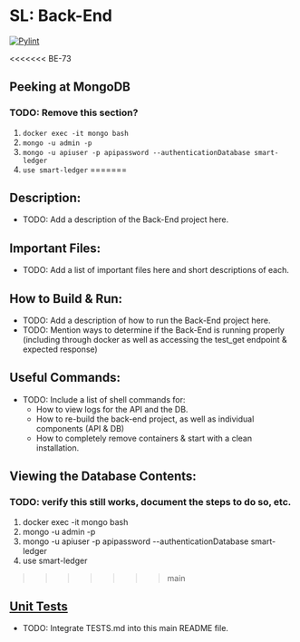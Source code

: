 # SL: Back-End

[![Pylint](https://github.com/CS401-Team-Project/Back-End/actions/workflows/pylint.yml/badge.svg)](https://github.com/CS401-Team-Project/Back-End/actions/workflows/pylint.yml)

<<<<<<< BE-73
## Peeking at MongoDB
### TODO: Remove this section?
1. `docker exec -it mongo bash`
2. `mongo -u admin -p `
3. `mongo -u apiuser -p apipassword --authenticationDatabase smart-ledger`
4. `use smart-ledger`
=======
## Description:
- TODO: Add a description of the Back-End project here.

## Important Files:
- TODO: Add a list of important files here and short descriptions of each.

## How to Build & Run:
- TODO: Add a description of how to run the Back-End project here.
- TODO: Mention ways to determine if the Back-End is running properly (including through docker as well as accessing the test_get endpoint & expected response)

## Useful Commands:
- TODO: Include a list of shell commands for:
  - How to view logs for the API and the DB.
  - How to re-build the back-end project, as well as individual components (API & DB)
  - How to completely remove containers & start with a clean installation.
  
## Viewing the Database Contents:
### TODO: verify this still works, document the steps to do so, etc.
1. docker exec -it mongo bash
2. mongo -u admin -p 
3. mongo -u apiuser -p apipassword --authenticationDatabase smart-ledger
4. use smart-ledger
>>>>>>> main

## [Unit Tests](./TESTS.md)
- TODO: Integrate TESTS.md into this main README file.
